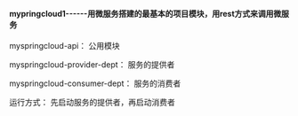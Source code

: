 
#### mypringcloud1------用微服务搭建的最基本的项目模块，用rest方式来调用微服务



myspringcloud-api： 公用模块

myspringcloud-provider-dept： 服务的提供者

myspringcloud-consumer-dept： 服务的消费者

运行方式： 先启动服务的提供者，再启动消费者

